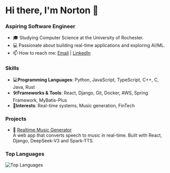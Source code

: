 # Hi there, I'm Norton 👋

### Aspiring Software Engineer
- 🎓 Studying Computer Science at the University of Rochester.
- 💻 Passionate about building real-time applications and exploring AI/ML.
- 📫 How to reach me: [Email](mailto:futuresdehi@gmail.com) | [LinkedIn](https://www.linkedin.com/in/norton-gu-322737278/)

### Skills
- 💻**Programming Languages**: Python, JavaScript, TypeScript, C++, C, Java, Rust
- 🛠️**Frameworks & Tools**: React, Django, Git, Docker, AWS, Spring Framework, MyBatis-Plus
- 🎯**Interests**: Real-time systems, Music generation, FinTech

### Projects
- 🎵 [Realtime Music Generator](https://github.com/futurespyhi/Realtime_Music_Generator)  
  A web app that converts speech to music in real-time. Built with React, Django, DeepSeek-V3 and Spark-TTS.

<!--
- ✅ [To-Do List App](https://github.com/futurespyhi/todo-app)  
  A web application for managing a simple to-do list with user authentication. Built with React, Node.js, Express.js, and MongoDB. Features include user registration, login, and CRUD operations for tasks.
-->

### Top Languages
![Top Languages](https://github-readme-stats.vercel.app/api/top-langs/?username=futurespyhi&layout=compact&theme=radical)
